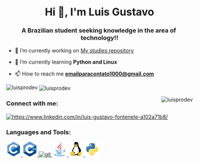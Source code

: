 <h1 align="center">Hi 👋, I'm Luis Gustavo</h1>
<h3 align="center">A Brazilian student seeking knowledge in the area of ​​technology!!</h3>

- 🔭 I’m currently working on [My studies repository](https://github.com/LuisProDev/MyStudies)

- 🌱 I’m currently learning **Python and Linux**

- 📫 How to reach me **emailparacontato1000@gmail.com**



<p><img align="left" src="https://github-readme-stats.vercel.app/api/top-langs?username=luisprodev&show_icons=true&theme=dracula&locale=en&layout=compact" alt="luisprodev" /></p>

<p>&nbsp;<img align="center" src="https://github-readme-stats.vercel.app/api?username=luisprodev&show_icons=true&theme=dracula&locale=en" alt="luisprodev" /></p>

<p><img align="right" src="https://github-readme-streak-stats.herokuapp.com/?user=luisprodev&theme=dark" alt="luisprodev" /></p>


<h3 align="left">Connect with me:</h3>
<p align="left">
<a href="https://linkedin.com/in/https://www.linkedin.com/in/luis-gustavo-fontenele-a102a71b8/" target="blank"><img align="center" src="https://raw.githubusercontent.com/rahuldkjain/github-profile-readme-generator/master/src/images/icons/Social/linked-in-alt.svg" alt="https://www.linkedin.com/in/luis-gustavo-fontenele-a102a71b8/" height="30" width="40" /></a>
</p>
<h3 align="left">Languages and Tools:</h3>
<p align="left"> <a href="https://www.cprogramming.com/" target="_blank" rel="noreferrer"> <img src="https://raw.githubusercontent.com/devicons/devicon/master/icons/c/c-original.svg" alt="c" width="40" height="40"/> </a> <a href="https://www.w3schools.com/cpp/" target="_blank" rel="noreferrer"> <img src="https://raw.githubusercontent.com/devicons/devicon/master/icons/cplusplus/cplusplus-original.svg" alt="cplusplus" width="40" height="40"/> </a> <a href="https://git-scm.com/" target="_blank" rel="noreferrer"> <img src="https://www.vectorlogo.zone/logos/git-scm/git-scm-icon.svg" alt="git" width="40" height="40"/> </a> <a href="https://www.java.com" target="_blank" rel="noreferrer"> <img src="https://raw.githubusercontent.com/devicons/devicon/master/icons/java/java-original.svg" alt="java" width="40" height="40"/> </a> <a href="https://www.linux.org/" target="_blank" rel="noreferrer"> <img src="https://raw.githubusercontent.com/devicons/devicon/master/icons/linux/linux-original.svg" alt="linux" width="40" height="40"/> </a> <a href="https://www.python.org" target="_blank" rel="noreferrer"> <img src="https://raw.githubusercontent.com/devicons/devicon/master/icons/python/python-original.svg" alt="python" width="40" height="40"/> </a> </p>
